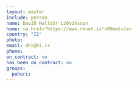 ```yaml
---
layout: master
include: person
name: Davíð Halldór Lúðvíksson
home: <a href="https://www.rhnet.is">RHnet</a>
country: "IS"
photo:
email: dhl@hi.is
phone:
on_contract: no
has_been_on_contract: no
groups:
  puhuri:
---
```

